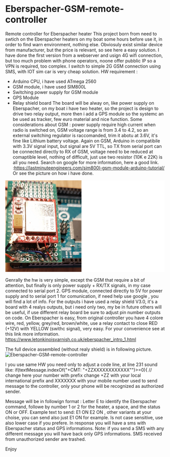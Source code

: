 # Eberspacher-GSM-remote-controller
Remote controller for Eberspacher heater
This project born from need to swtich on the Eberspacher heaters on my boat some hours before use it, in order to find warn environment, nothing else.
Obviosuly exist similar device from manufacturer, but the price is relevant, so see here a easy solution.
I have done the first version from a webserver and usign 4G wifi connection, but too much problem with phone operators, noone offer pubblic IP so a VPN is required, too complex. I switch to simple 2G GSM connection using SMS, with IOT sim car is very cheap solution.
HW requirement :
- Arduino CPU, i have used ATmega 2560
- GSM module, i have used SIM800L
- Switching power supply for GSM module
- GPS Module
- Relay shield board
The board will be alway on, like power supply on Eberspacher, on my boat i have two heater, so the project is design to drive two relay output, more then i add a GPS module so the systemc an be used as tracker, few euro material and nice function.
Some considerations about GSM :
power supply require high current when radio is switched on, GSM voltage range is from 3.4 to 4.2, so an external switching regulator is raccomanded, trim it abotu at 3.6V, it's fine like Lithium battery voltage.
Again on GSM, Arduino in compatibile with 3.3V signal input, but signal are 5V TTL, so TX from serial port can be connected directly to RX of GSM, voltage need to be reduced at comaptible level, nothing of difficult, just use two resistor (10K e 22K) is all you need. Search on google for more information, here a good link. :https://lastminuteengineers.com/sim800l-gsm-module-arduino-tutorial/ 
Or see the picture on how i have done.

 ![Eberspacher-GSM-remote-controller](/gsm_resistors.png )

Genrally the hw is very simple, except the GSM that require a bit of attention, but finally is only power supply + RX/TX signals, in my case connected to serial port 2.
GPS module, connected directly to 5V for power supply and to serial port 1 for comunication, if need help use google , you will find a lot of info.
For the outputs i have used a relay shield V3.0, it's a board with 4 realys outputs, but i need only two, my be in future others will be useful, if use different relay board be sure to adjust pin number outputs on code. 
On Eberspacher is easy, from original controller you have 4 colore wire, red, yellow, grey/red, brown/white, use a relay contact to close RED (+12V) with YELLOW (swithc signal), very easy. For your convenience see at this link more information. https://www.letonkinoisvarnish.co.uk/eberspacher_intro_1.html

The full device assembled (without realy shield) is in following picture.
 ![Eberspacher-GSM-remote-controller](/controller.png )

I you use same HW you need only to adjust a code line, at line 231 sound like:
    if(textMessage.indexOf("+CMT: \"+ZZXXXXXXXXXXXX\"")>=0){  // change here your number with prefix
change +ZZ with your local international prefix and XXXXXXX with your mobile number used to send message to the controller, only your phone will be recognized as authorized sender.

Message will be in followign format :
Letter E to identify the Eberspacher command, followe by number 1 or 2 for the heater, a space, and the status ON or OFF. Example text to send:
E1 ON E2 ON , other variants at your choise, you can send also just E1 ON for example. Is not case sensitive, use also lower case if you prefere.
In response you will have a sms with Eberspacher status and GPS informations.
Note: if you send a SMS with any different message you will have back only GPS informations.
SMS received from unauthorized sender are trashed.

Enjoy
